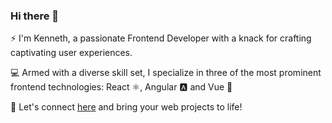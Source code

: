 ### Hi there 👋
<div>
  <p>⚡ I'm Kenneth, a passionate Frontend Developer with a knack for crafting captivating user experiences.</p>
  <p>💻 Armed with a diverse skill set, I specialize in three of the most prominent frontend technologies: React ⚛️, Angular 🅰️ and Vue 🖖</p>
  <p>🚀 Let's connect <a href="mailto:kenneth.buenavista21@gmail.com">here</a> and bring your web projects to life!</p>
</div>
